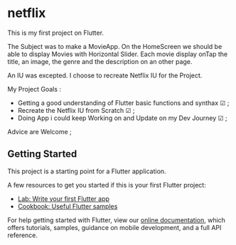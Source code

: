 # netflix

This is my first project on Flutter.

The Subject was to make a MovieApp.
On the HomeScreen we should be able to display Movies with Horizontal Slider.
Each movie display onTap the title, an image, the genre and the description on an other page.

An IU was excepted. I choose to recreate Netflix IU for the Project.

My Project Goals :
- Getting a good understanding of Flutter basic functions and synthax ☑ ;
- Recreate the Netflix IU from Scratch ☑ ;
- Doing App i could keep Working on and Update on my Dev Journey ☑ ;

Advice are Welcome ;

## Getting Started

This project is a starting point for a Flutter application.

A few resources to get you started if this is your first Flutter project:

- [Lab: Write your first Flutter app](https://flutter.dev/docs/get-started/codelab)
- [Cookbook: Useful Flutter samples](https://flutter.dev/docs/cookbook)

For help getting started with Flutter, view our
[online documentation](https://flutter.dev/docs), which offers tutorials,
samples, guidance on mobile development, and a full API reference.
